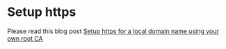 # Setup https

Please read this blog post [Setup https for a local domain name using your own root CA](https://catalin.works/blog/setup-https-local-domain-name-using-own-root-ca/)